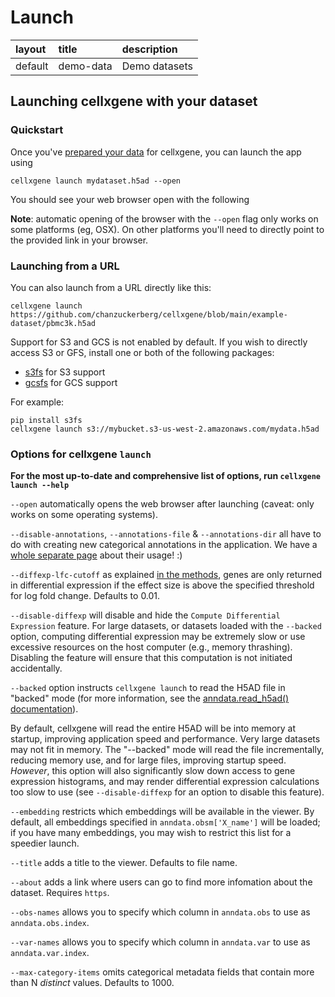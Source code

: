 # Launch

| layout | title | description |
| :--- | :--- | :--- |
| default | demo-data | Demo datasets |

## Launching cellxgene with your dataset

### Quickstart

Once you've [prepared your data](https://github.com/chanzuckerberg/cellxgene/blob/main/docs/posts/prepare) for cellxgene, you can launch the app using

```text
cellxgene launch mydataset.h5ad --open
```

You should see your web browser open with the following

**Note**: automatic opening of the browser with the `--open` flag only works on some platforms \(eg, OSX\). On other platforms you'll need to directly point to the provided link in your browser.

### Launching from a URL

You can also launch from a URL directly like this:

```text
cellxgene launch https://github.com/chanzuckerberg/cellxgene/blob/main/example-dataset/pbmc3k.h5ad
```

Support for S3 and GCS is not enabled by default. If you wish to directly access S3 or GFS, install one or both of the following packages:

* [s3fs](https://s3fs.readthedocs.io/en/latest/) for S3 support
* [gcsfs](https://gcsfs.readthedocs.io/en/latest/) for GCS support

For example:

```text
pip install s3fs
cellxgene launch s3://mybucket.s3-us-west-2.amazonaws.com/mydata.h5ad
```

### Options for cellxgene `launch`

**For the most up-to-date and comprehensive list of options, run `cellxgene launch --help`**

`--open` automatically opens the web browser after launching \(caveat: only works on some operating systems\).

`--disable-annotations`, `--annotations-file` & `--annotations-dir` all have to do with creating new categorical annotations in the application. We have a [whole separate page](https://github.com/chanzuckerberg/cellxgene/blob/main/docs/posts/annotations) about their usage! :\)

`--diffexp-lfc-cutoff` as explained [in the methods](https://github.com/chanzuckerberg/cellxgene/blob/main/docs/posts/methods), genes are only returned in differential expression if the effect size is above the specified threshold for log fold change. Defaults to 0.01.

`--disable-diffexp` will disable and hide the `Compute Differential Expression` feature. For large datasets, or datasets loaded with the `--backed` option, computing differential expression may be extremely slow or use excessive resources on the host computer \(e.g., memory thrashing\). Disabling the feature will ensure that this computation is not initiated accidentally.

`--backed` option instructs `cellxgene launch` to read the H5AD file in "backed" mode \(for more information, see the [anndata.read\_h5ad\(\) documentation](https://anndata.readthedocs.io/en/latest/anndata.read_h5ad.html#anndata.read_h5ad)\).

By default, cellxgene will read the entire H5AD will be into memory at startup, improving application speed and performance. Very large datasets may not fit in memory. The "--backed" mode will read the file incrementally, reducing memory use, and for large files, improving startup speed. _However_, this option will also significantly slow down access to gene expression histograms, and may render differential expression calculations too slow to use \(see `--disable-diffexp` for an option to disable this feature\).

`--embedding` restricts which embeddings will be available in the viewer. By default, all embeddings specified in `anndata.obsm['X_name']` will be loaded; if you have many embeddings, you may wish to restrict this list for a speedier launch.

`--title` adds a title to the viewer. Defaults to file name.

`--about` adds a link where users can go to find more infomation about the dataset. Requires `https`.

`--obs-names` allows you to specify which column in `anndata.obs` to use as `anndata.obs.index`.

`--var-names` allows you to specify which column in `anndata.var` to use as `anndata.var.index`.

`--max-category-items` omits categorical metadata fields that contain more than N _distinct_ values. Defaults to 1000.

